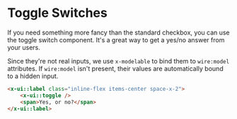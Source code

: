 # Toggle Switches

If you need something more fancy than the standard checkbox, you can use the toggle switch component. It's a great way to get a yes/no answer from your users.

Since they're not real inputs, we use `x-modelable` to bind them to `wire:model` attributes. If `wire:model` isn't present, their values are automatically bound to a hidden input.

```html +demo
<x-ui::label class="inline-flex items-center space-x-2">
    <x-ui::toggle />
    <span>Yes, or no?</span>
</x-ui::label>
```
